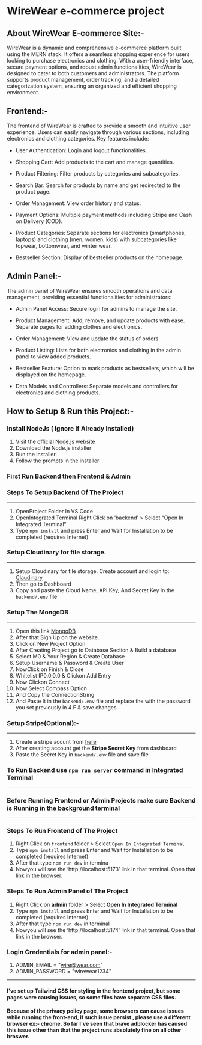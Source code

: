 # WireWear e-commerce project

## About WireWear E-commerce Site:-
WireWear is a dynamic and comprehensive e-commerce platform built using the MERN stack. It offers a seamless shopping experience for users looking to purchase electronics and clothing. With a user-friendly interface, secure payment options, and robust admin functionalities, WireWear is designed to cater to both customers and administrators. The platform supports product management, order tracking, and a detailed categorization system, ensuring an organized and efficient shopping environment.


## Frontend:-
The frontend of WireWear is crafted to provide a smooth and intuitive user experience. Users can easily navigate through various sections, including electronics and clothing categories. Key features include:

* User Authentication: Login and logout functionalities.

* Shopping Cart: Add products to the cart and manage quantities.

* Product Filtering: Filter products by categories and subcategories.

* Search Bar: Search for products by name and get redirected to the product page.

* Order Management: View order history and status.

* Payment Options: Multiple payment methods including Stripe and Cash on Delivery (COD).

* Product Categories: Separate sections for electronics (smartphones, laptops) and clothing (men, women, kids) with subcategories like topwear, bottomwear, and winter wear.

* Bestseller Section: Display of bestseller products on the homepage.


## Admin Panel:-
The admin panel of WireWear ensures smooth operations and data management, providing essential functionalities for administrators:
* Admin Panel Access: Secure login for admins to manage the site.

* Product Management: Add, remove, and update products with ease. Separate pages for adding clothes and electronics.

* Order Management: View and update the status of orders.

* Product Listing: Lists for both electronics and clothing in the admin panel to view added products.

* Bestseller Feature: Option to mark products as bestsellers, which will be displayed on the homepage.

* Data Models and Controllers: Separate models and controllers for electronics and clothing products.


## How to Setup & Run this Project:-

### Install NodeJs ( Ignore If Already Installed)
  1. Visit the official [Node.js](https://nodejs.org/en/download/package-manager) website
  2. Download the Node.js installer
  3. Run the installer.
  4. Follow the prompts in the installer

### First Run Backend then Frontend & Admin

### Steps To Setup Backend Of The Project
  ---

  1.  OpenProject Folder In VS Code
  2.  OpenIntegrated Terminal
      Right Click on ‘backend’ > Select “Open In Integrated Terminal”
  3.  Type ``npm install`` and press Enter and Wait for Installation to
      be completed (requires Internet)

### Setup Cloudinary for file storage.
  ---

  1.  Setup Cloudinary for file storage.
      Create account and login to: [Claudinary](https://cloudinary.com/)
  2.  Then go to Dashboard
  3.  Copy and paste the Cloud Name, API Key, And Secret Key in the `backend/.env` file

### Setup The MongoDB
  ---

  1. Open this link [MongoDB](https://www.mongodb.com/cloud/atlas/register)
  2. After that Sign Up on the website.
  3. Click on New Project Option
  4. After Creating Project go to Database Section & Build a database
  5. Select M0 & Your Region & Create Database
  6. Setup Username & Password & Create User
  7. NowClick on Finish & Close
  8. Whitelist IP0.0.0.0 & Clickon Add Entry
  9. Now Clickon Connect
  10. Now Select Compass Option
  11. And Copy the ConnectionString
  12. And Paste It in the `backend/.env` file and replace the <password> with the password you set previously in 4.F & save changes.

### Setup Stripe(Optional):-
  ---
  1. Create a stripe accunt from [here](https://dashboard.stripe.com/register)
  2. After creating account get the **Stripe Secret Key** from dashboard
  3. Paste the Secret Key in `backend/.env` file and save file



### To Run Backend use `npm run server` command in Integrated Terminal
---
  
### Before Running Frontend or Admin Projects make sure Backend is Running in the background terminal
---

### Steps To Run Frontend of The Project
  1. Right Click on `frontend` folder > Select `Open In Integrated Terminal`
  2. Type `npm install` and press Enter and Wait for Installation to be completed
     (requires Internet)
  3. After that type `npm run dev` in termina
  4. Nowyou will see the ‘http://localhost:5173’ link in that
     terminal. Open that link in the browser.

### Steps To Run Admin Panel of The Project

  1. Right Click on **admin** folder > Select **Open In Integrated
     Terminal**
  2. Type `npm install` and press Enter and Wait for Installation to
     be
     completed (requires Internet)
  3. After that type `npm run dev` in terminal
  4. Nowyou will see the ‘http://localhost:5174’ link in that
     terminal. Open that link in the browser.
  
### Login Credentials for admin panel:- 
  1. ADMIN_EMAIL = "wire@wear.com"
  2. ADMIN_PASSWORD = "wirewear1234"
  
---

#### I've set up Tailwind CSS for styling in the frontend project, but some pages were causing issues, so some files have separate CSS files.

#### Because of the privacy policy page, some browsers can cause issues while running the front-end, if such issue persist , please use a different browser ex:- chrome. So far I've seen that brave adblocker has caused this issue other than that the project runs absolutely fine on all other broswer.
